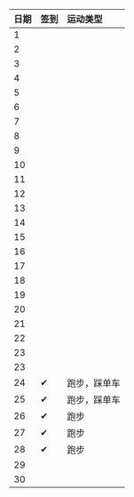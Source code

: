 日期|签到|运动类型
:---------------|:---------------|:---------------
1| | |
2| | |
3| | |
4| | |
5| | |
6| | |
7| | |
8| | |
9| | |
10| | |
11| | |
12| | |
13| | |
14| | |
15| | |
16| | |
17| | |
18| | |
19| | |
20| | |
21| | |
22| | |
23| | |
23| | |
24|✔|跑步，踩单车|
25|✔|跑步，踩单车|
26|✔|跑步|
27|✔|跑步|
28|✔|跑步|
29| | |
30| | |
